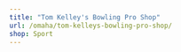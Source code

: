 ```yaml
---
title: "Tom Kelley's Bowling Pro Shop"
url: /omaha/tom-kelleys-bowling-pro-shop/
shop: Sport
---
```

